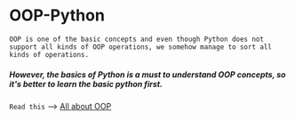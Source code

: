# OOP-Python
```OOP is one of the basic concepts and even though Python does not support all kinds of OOP operations, we somehow manage to sort all kinds of operations.```

<h5>However, the basics of Python is a must to understand OOP concepts, so it's better to learn the basic python first.</h5>


```Read this``` --> [All about OOP](https://github.com/Mouly22/Read-Practice-Python/blob/main/All_About_OOP.py)
